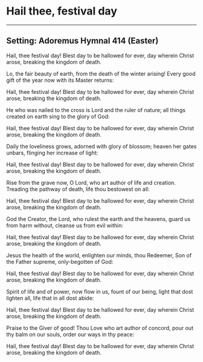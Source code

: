 # Hail thee, festival day

***

## Setting: Adoremus Hymnal 414 (Easter)

Hail, thee festival day!
Blest day to be hallowed for ever,
day wherein Christ arose,
breaking the kingdom of death.

Lo, the fair beauty of earth,
from the death of the winter arising!
Every good gift of the year
now with its Master returns: 

Hail, thee festival day!
Blest day to be hallowed for ever,
day wherein Christ arose,
breaking the kingdom of death.

He who was nailed to the cross
is Lord and the ruler of nature;
all things created on earth
sing to the glory of God: 

Hail, thee festival day!
Blest day to be hallowed for ever,
day wherein Christ arose,
breaking the kingdom of death.

Daily the loveliness grows,
adorned with glory of blossom;
heaven her gates unbars,
flinging her increase of light: 

Hail, thee festival day!
Blest day to be hallowed for ever,
day wherein Christ arose,
breaking the kingdom of death.

Rise from the grave now, O Lord,
who art author of life and creation.
Treading the pathway of death,
life thou bestowest on all: 

Hail, thee festival day!
Blest day to be hallowed for ever,
day wherein Christ arose,
breaking the kingdom of death.

God the Creator, the Lord,
who rulest the earth and the heavens,
guard us from harm without,
cleanse us from evil within: 

Hail, thee festival day!
Blest day to be hallowed for ever,
day wherein Christ arose,
breaking the kingdom of death.

Jesus the health of the world,
enlighten our minds, thou Redeemer,
Son of the Father supreme,
only-begotten of God: 

Hail, thee festival day!
Blest day to be hallowed for ever,
day wherein Christ arose,
breaking the kingdom of death.

Spirit of life and of power,
now flow in us, fount of our being,
light that dost lighten all,
life that in all dost abide: 

Hail, thee festival day!
Blest day to be hallowed for ever,
day wherein Christ arose,
breaking the kingdom of death.

Praise to the Giver of good!
Thou Love who art author of concord,
pour out thy balm on our souls,
order our ways in thy peace: 

Hail, thee festival day!
Blest day to be hallowed for ever,
day wherein Christ arose,
breaking the kingdom of death.
